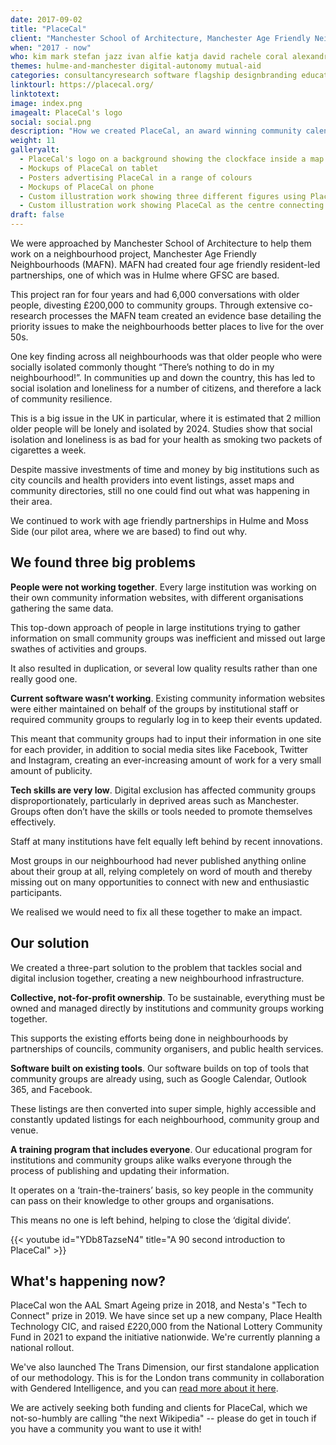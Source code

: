 ```yaml
---
date: 2017-09-02
title: "PlaceCal"
client: "Manchester School of Architecture, Manchester Age Friendly Neighbourhoods, Place Health Technology CIC"
when: "2017 - now"
who: kim mark stefan jazz ivan alfie katja david rachele coral alexandria
themes: hulme-and-manchester digital-autonomy mutual-aid
categories: consultancyresearch software flagship designbranding educationtraining
linktourl: https://placecal.org/
linktotext:
image: index.png
imagealt: PlaceCal's logo
social: social.png
description: "How we created PlaceCal, an award winning community calendar system, designed to combat loneliness and isolation in neighbourhoods across the UK and beyond."
weight: 11
galleryalt:
  - PlaceCal's logo on a background showing the clockface inside a map marker device
  - Mockups of PlaceCal on tablet
  - Posters advertising PlaceCal in a range of colours
  - Mockups of PlaceCal on phone
  - Custom illustration work showing three different figures using PlaceCal
  - Custom illustration work showing PlaceCal as the centre connecting a range of places together
draft: false
---
```


We were approached by Manchester School of Architecture to help them work on a neighbourhood project, Manchester Age Friendly Neighbourhoods (MAFN). MAFN had created four age friendly resident-led partnerships, one of which was in Hulme where GFSC are based.

This project ran for four years and had 6,000 conversations with older people, divesting £200,000 to community groups. Through extensive co-research processes the MAFN team created an evidence base detailing the priority issues to make the neighbourhoods better places to live for the over 50s.

One key finding across all neighbourhoods was that older people who were socially isolated commonly thought “There’s nothing to do in my neighbourhood!”. In communities up and down the country, this has led to social isolation and loneliness for a number of citizens, and therefore a lack of community resilience.

This is a big issue in the UK in particular, where it is estimated that 2 million older people will be lonely and isolated by 2024. Studies show that social isolation and loneliness is as bad for your health as smoking two packets of cigarettes a week.

Despite massive investments of time and money by big institutions such as city councils and health providers into event listings, asset maps and community directories, still no one could find out what was happening in their area.

We continued to work with age friendly partnerships in Hulme and Moss Side (our pilot area, where we are based) to find out why.

## We found three big problems

**People were not working together**. Every large institution was working on their own community information websites, with different organisations gathering the same data.

This top-down approach of people in large institutions trying to gather information on small community groups was inefficient and missed out large swathes of activities and groups.

It also resulted in duplication, or several low quality results rather than one really good one.

**Current software wasn’t working**. Existing community information websites were either maintained on behalf of the groups by institutional staff or required community groups to regularly log in to keep their events updated.

This meant that community groups had to input their information in one site for each provider, in addition to social media sites like Facebook, Twitter and Instagram, creating an ever-increasing amount of work for a very small amount of publicity.

**Tech skills are very low**. Digital exclusion has affected community groups disproportionately, particularly in deprived areas such as Manchester. Groups often don’t have the skills or tools needed to promote themselves effectively.

Staff at many institutions have felt equally left behind by recent innovations.

Most groups in our neighbourhood had never published anything online about their group at all, relying completely on word of mouth and thereby missing out on many opportunities to connect with new and enthusiastic participants.

We realised we would need to fix all these together to make an impact.

## Our solution

We created a three-part solution to the problem that tackles social and digital inclusion together, creating a new neighbourhood infrastructure.

**Collective, not-for-profit ownership**. To be sustainable, everything must be owned and managed directly by institutions and community groups working together.

This supports the existing efforts being done in neighbourhoods by partnerships of councils, community organisers, and public health services.

**Software built on existing tools**. Our software builds on top of tools that community groups are already using, such as Google Calendar, Outlook 365, and Facebook.

These listings are then converted into super simple, highly accessible and constantly updated listings for each neighbourhood, community group and venue.

**A training program that includes everyone**. Our educational program for institutions and community groups alike walks everyone through the process of publishing and updating their information.

It operates on a ‘train-the-trainers’ basis, so key people in the community can pass on their knowledge to other groups and organisations.

This means no one is left behind, helping to close the ‘digital divide’.

{{< youtube id="YDb8TazseN4" title="A 90 second introduction to PlaceCal" >}}

## What's happening now?

PlaceCal won the AAL Smart Ageing prize in 2018, and Nesta's "Tech to Connect" prize in 2019. We have since set up a new company, Place Health Technology CIC, and raised £220,000 from the National Lottery Community Fund in 2021 to expand the initiative nationwide. We're currently planning a national rollout.

We've also launched The Trans Dimension, our first standalone application of our methodology. This is for the London trans community in collaboration with Gendered Intelligence, and you can [read more about it here](/blog/2021/enter-trans-dimension/).

We are actively seeking both funding and clients for PlaceCal, which we not-so-humbly are calling "the next Wikipedia" -- please do get in touch if you have a community you want to use it with!
